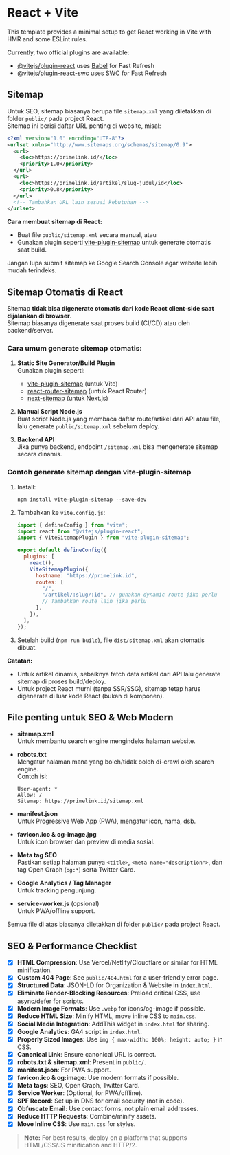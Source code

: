 # React + Vite

This template provides a minimal setup to get React working in Vite with HMR and some ESLint rules.

Currently, two official plugins are available:

- [@vitejs/plugin-react](https://github.com/vitejs/vite-plugin-react/blob/main/packages/plugin-react/README.md) uses [Babel](https://babeljs.io/) for Fast Refresh
- [@vitejs/plugin-react-swc](https://github.com/vitejs/vite-plugin-react-swc) uses [SWC](https://swc.rs/) for Fast Refresh

## Sitemap

Untuk SEO, sitemap biasanya berupa file `sitemap.xml` yang diletakkan di folder `public/` pada project React.  
Sitemap ini berisi daftar URL penting di website, misal:

```xml
<?xml version="1.0" encoding="UTF-8"?>
<urlset xmlns="http://www.sitemaps.org/schemas/sitemap/0.9">
  <url>
    <loc>https://primelink.id/</loc>
    <priority>1.0</priority>
  </url>
  <url>
    <loc>https://primelink.id/artikel/slug-judul/id</loc>
    <priority>0.8</priority>
  </url>
  <!-- Tambahkan URL lain sesuai kebutuhan -->
</urlset>
```

**Cara membuat sitemap di React:**

- Buat file `public/sitemap.xml` secara manual, atau
- Gunakan plugin seperti [vite-plugin-sitemap](https://www.npmjs.com/package/vite-plugin-sitemap) untuk generate otomatis saat build.

Jangan lupa submit sitemap ke Google Search Console agar website lebih mudah terindeks.

## Sitemap Otomatis di React

Sitemap **tidak bisa digenerate otomatis dari kode React client-side saat dijalankan di browser**.  
Sitemap biasanya digenerate saat proses build (CI/CD) atau oleh backend/server.

### Cara umum generate sitemap otomatis:

1. **Static Site Generator/Build Plugin**  
   Gunakan plugin seperti:

   - [vite-plugin-sitemap](https://www.npmjs.com/package/vite-plugin-sitemap) (untuk Vite)
   - [react-router-sitemap](https://www.npmjs.com/package/react-router-sitemap) (untuk React Router)
   - [next-sitemap](https://www.npmjs.com/package/next-sitemap) (untuk Next.js)

2. **Manual Script Node.js**  
   Buat script Node.js yang membaca daftar route/artikel dari API atau file, lalu generate `public/sitemap.xml` sebelum deploy.

3. **Backend API**  
   Jika punya backend, endpoint `/sitemap.xml` bisa mengenerate sitemap secara dinamis.

### Contoh generate sitemap dengan vite-plugin-sitemap

1. Install:
   ```
   npm install vite-plugin-sitemap --save-dev
   ```
2. Tambahkan ke `vite.config.js`:

   ```js
   import { defineConfig } from "vite";
   import react from "@vitejs/plugin-react";
   import { ViteSitemapPlugin } from "vite-plugin-sitemap";

   export default defineConfig({
     plugins: [
       react(),
       ViteSitemapPlugin({
         hostname: "https://primelink.id",
         routes: [
           "/",
           "/artikel/:slug/:id", // gunakan dynamic route jika perlu
           // Tambahkan route lain jika perlu
         ],
       }),
     ],
   });
   ```

3. Setelah build (`npm run build`), file `dist/sitemap.xml` akan otomatis dibuat.

**Catatan:**

- Untuk artikel dinamis, sebaiknya fetch data artikel dari API lalu generate sitemap di proses build/deploy.
- Untuk project React murni (tanpa SSR/SSG), sitemap tetap harus digenerate di luar kode React (bukan di komponen).

## File penting untuk SEO & Web Modern

- **sitemap.xml**  
  Untuk membantu search engine mengindeks halaman website.

- **robots.txt**  
  Mengatur halaman mana yang boleh/tidak boleh di-crawl oleh search engine.  
  Contoh isi:

  ```
  User-agent: *
  Allow: /
  Sitemap: https://primelink.id/sitemap.xml
  ```

- **manifest.json**  
  Untuk Progressive Web App (PWA), mengatur icon, nama, dsb.

- **favicon.ico & og-image.jpg**  
  Untuk icon browser dan preview di media sosial.

- **Meta tag SEO**  
  Pastikan setiap halaman punya `<title>`, `<meta name="description">`, dan tag Open Graph (`og:*`) serta Twitter Card.

- **Google Analytics / Tag Manager**  
  Untuk tracking pengunjung.

- **service-worker.js** (opsional)  
  Untuk PWA/offline support.

Semua file di atas biasanya diletakkan di folder `public/` pada project React.

## SEO & Performance Checklist

- [x] **HTML Compression**: Use Vercel/Netlify/Cloudflare or similar for HTML minification.
- [x] **Custom 404 Page**: See `public/404.html` for a user-friendly error page.
- [x] **Structured Data**: JSON-LD for Organization & Website in `index.html`.
- [x] **Eliminate Render-Blocking Resources**: Preload critical CSS, use async/defer for scripts.
- [x] **Modern Image Formats**: Use `.webp` for icons/og-image if possible.
- [x] **Reduce HTML Size**: Minify HTML, move inline CSS to `main.css`.
- [x] **Social Media Integration**: AddThis widget in `index.html` for sharing.
- [x] **Google Analytics**: GA4 script in `index.html`.
- [x] **Properly Sized Images**: Use `img { max-width: 100%; height: auto; }` in CSS.
- [x] **Canonical Link**: Ensure canonical URL is correct.
- [x] **robots.txt & sitemap.xml**: Present in `public/`.
- [x] **manifest.json**: For PWA support.
- [x] **favicon.ico & og:image**: Use modern formats if possible.
- [x] **Meta tags**: SEO, Open Graph, Twitter Card.
- [x] **Service Worker**: (Optional, for PWA/offline).
- [x] **SPF Record**: Set up in DNS for email security (not in code).
- [x] **Obfuscate Email**: Use contact forms, not plain email addresses.
- [x] **Reduce HTTP Requests**: Combine/minify assets.
- [x] **Move Inline CSS**: Use `main.css` for styles.

> **Note:** For best results, deploy on a platform that supports HTML/CSS/JS minification and HTTP/2.
